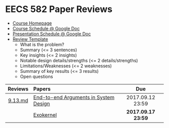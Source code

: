 EECS 582 Paper Reviews
===

- [Course Homepage](http://www.bariskasikci.org/teaching/)
- [Course Schedule @ Google Doc](https://docs.google.com/document/d/1ivyY0K5SXft3vrOkL1QTNoZJ7xTQMHC0Zp9hZpTFtpU/edit)
- [Presentation Schedule @ Google Doc](https://docs.google.com/spreadsheets/d/1XJ6rnuWLzc6sWUi0Vmfnovfs01Z1cesq1JLehf5GCow/edit)
- [Review Template](https://gist.github.com/kasikci/49e7107dfdee281d6f6450b132555550)
    - What is the problem?
    - Summary (<= 3 sentences)
    - Key insights (<= 2 insights)
    - Notable design details/strengths (<= 2 details/strengths)
    - Limitations/Weaknesses (<= 2 weaknesses)
    - Summary of key results (<= 3 results)
    - Open questions

| Reviews | Papers | Due |
|:-------:|:-------|:---:|
|[9.13.md](https://github.com/h1994st/EECS582_Review/blob/master/9.13.md)|[End-to-end Arguments in System Design](http://web.eecs.umich.edu/~barisk/teaching/eecs582/end-to-end.pdf)|2017.09.12 23:59|
||[Exokernel](http://web.eecs.umich.edu/~barisk/teaching/eecs582/exokernel.pdf)|__2017.09.17 23:59__|
